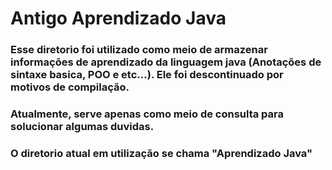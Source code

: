 # Antigo Aprendizado Java
### Esse diretorio foi utilizado como meio de armazenar informações de aprendizado da linguagem java (Anotações de sintaxe basica, POO e etc...). Ele foi descontinuado por motivos de compilação. 
### Atualmente, serve apenas como meio de consulta para solucionar algumas duvidas.
### O diretorio atual em utilização se chama "Aprendizado Java"
